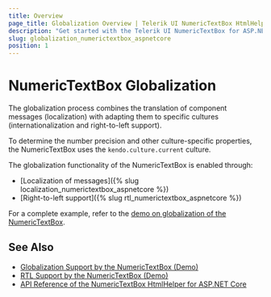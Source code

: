 ```yaml
---
title: Overview
page_title: Globalization Overview | Telerik UI NumericTextBox HtmlHelper for ASP.NET Core
description: "Get started with the Telerik UI NumericTextBox for ASP.NET Core and learn about the globalization options it supports."
slug: globalization_numerictextbox_aspnetcore
position: 1
---
```


# NumericTextBox Globalization

The globalization process combines the translation of component messages (localization) with adapting them to specific cultures (internationalization and right-to-left support).

To determine the number precision and other culture-specific properties, the NumericTextBox uses the `kendo.culture.current` culture.

The globalization functionality of the NumericTextBox is enabled through:
* [Localization of messages]({% slug localization_numerictextbox_aspnetcore %})
* [Right-to-left support]({% slug rtl_numerictextbox_aspnetcore %})

For a complete example, refer to the [demo on globalization of the NumericTextBox](https://demos.telerik.com/aspnet-core/numerictextbox/globalization).

## See Also

* [Globalization Support by the NumericTextBox (Demo)](https://demos.telerik.com/aspnet-core/numerictextbox/globalization)
* [RTL Support by the NumericTextBox (Demo)](https://demos.telerik.com/aspnet-core/numerictextbox/right-to-left-support)
* [API Reference of the NumericTextBox HtmlHelper for ASP.NET Core](/api/numerictextbox)
